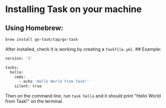 # Installing Task on your machine

## Using Homebrew:

```bash
brew install go-task/tap/go-task
```

After installed, check it is working by creating a `Taskfile.yml`.
## Example:

```bash
version: '3'

tasks:
  hello:
    cmds:
      - echo 'Hello World from Task!'
    silent: true
```

Then on the command line, run `task hello` and it should print "Hello World from Task!" on the terminal.
